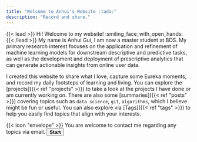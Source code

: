 ```yaml
---
title: "Welcome to Anhui's Website :tada:"
description: "Record and share."
---
```

{{< lead >}}
Hi! Welcome to my website! 
:smiling_face_with_open_hands:<br>
{{< /lead >}}
My name is Anhui Gui, I am now a master student at BDS. My primary research interest focuses on the application and refinement of machine learning models for downstream descriptive and predictive tasks, as well as the development and deployment of prescriptive analytics that can generate actionable insights from online user data.<br>

I created this website to share what I love, capture some Eureka moments, and record my daily footsteps of learning and living. You can explore the [projects]({{< ref "projects" >}}) to take a look at the projects I have done or am currently working on. There are also some [summaries]({{< ref "posts" >}}) covering topics such as `data science`, `git`, `algorithms`, which I believe might be fun or useful. You can also explore via [Tags]({{< ref "tags" >}}) to help you easily find topics that align with your interests.<br>



<div class="flex px-4 py-2 mb-8 text-base rounded-md bg-primary-100 dark:bg-primary-900">
  <span class="flex items-center ltr:pr-3 rtl:pl-3 text-primary-400">
    {{< icon "envelope" >}}
  </span>
  <span class="flex items-center justify-between grow dark:text-neutral-300">
    <span class="prose dark:prose-invert"> You are welcome to contact me regarding any topics via email.  </span>
    <button
      onclick="window.location.href='mailto:Anhui.Gui@outlook.com';"
      target="blank" 
      class="px-4 !text-neutral !no-underline rounded-md border border-primary-500 bg-primary-400 hover:!bg-primary-500 dark:bg-primary-600 dark:hover:!bg-primary-700"
    >
      <b>Start</b>
    </button>
  </span>
</div>

<!--
<p align="center"> 
<b>Topic extraction from Anhui:</b>
</p>
{{< typeit
tag=h4
speed=50
lifelike=true
breakLines=false
loop=true
>}}
Love
Curious
Kind
{{< /typeit >}}

{{< alert "envelope">}}
Please feel free to reach out to me via [email](mailto:Anhui_Gui@outlook.com). I would be very excited to know what is on your mind and exchange ideas with you! :D
{{< /alert >}}
-->
